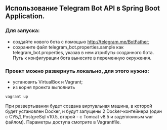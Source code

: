 ## Использование Telegram Bot API в Spring Boot Application.

### Для запуска:
- создайте нового бота с помощью http://telegram.me/BotFather;
- сохраните файл telegram_bot.properties.sample как telegram_bot.properties, указав в нем атрибуты созданного бота. Путь к конфигурации бота вынесите в переменную окружения.

### Проект можно развернуть локально, для этого нужно:
- установить VirtualBox и Vagrant;
- из корня проекта выполнить
```
vagrant up
```
При развертывании будет создана виртуальная машина, в которой будет установлен Docker, и будут запущены 2 Docker-контейнера (один с СУБД PostgreSql v10.5, второй - с Tomcat v8.5 и задеплоиным war файлом).
Параметры доступа смотрите в Vagrantfile.
